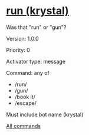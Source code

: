 # [run (krystal)](/commands/krystal/run.md)

Was that "run" or "gun"?

Version: 1.0.0

Priority: 0

Activator type: message

Command: any of
- /run/
- /gun/
- /book it/
- /escape/

Must include bot name (krystal)



[All commands](https://github.com/PrincessCyanMarine/TriviumComicsBots/blob/master/commands.md)
